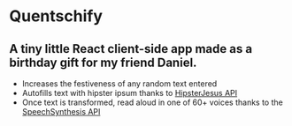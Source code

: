 # Quentschify 

## A tiny little React client-side app made as a birthday gift for my friend Daniel. 

- Increases the festiveness of any random text entered 
- Autofills text with hipster ipsum thanks to [HipsterJesus API](http://hipsterjesus.com/) 
- Once text is transformed, read aloud in one of 60+ voices thanks to the [SpeechSynthesis API](https://developer.mozilla.org/en-US/docs/Web/API/SpeechSynthesis) 
